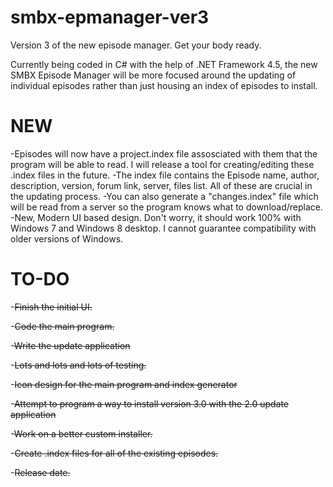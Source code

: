 smbx-epmanager-ver3
===================

Version 3 of the new episode manager. Get your body ready.

Currently being coded in C# with the help of .NET Framework 4.5, the new SMBX Episode Manager will be more focused around the updating of individual episodes rather than just housing an index of episodes to install.

NEW
===
-Episodes will now have a project.index file assosciated with them that the program will be able to read. I will release a tool for creating/editing these .index files in the future.
-The index file contains the Episode name, author, description, version, forum link, server, files list. All of these are crucial in the updating process.
-You can also generate a "changes.index" file  which will be read from a server so the program knows what to download/replace.
-New, Modern UI based design. Don't worry, it should work 100% with Windows 7 and Windows 8 desktop. I cannot guarantee compatibility with older versions of Windows.


TO-DO
=====

-~~Finish the initial UI.~~

-~~Code the main program.~~

-~~Write the update application~~

-~~Lots and lots and lots of testing.~~

-~~Icon design for the main program and index generator~~

-~~Attempt to program a way to install version 3.0 with the 2.0 update application~~

-~~Work on a better custom installer.~~

-~~Create .index files for all of the existing episodes.~~

-~~Release date.~~
